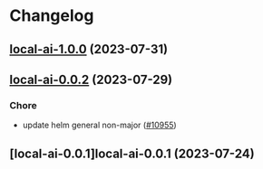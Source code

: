 # Changelog



## [local-ai-1.0.0](https://github.com/truecharts/charts/compare/local-ai-0.0.2...local-ai-1.0.0) (2023-07-31)




## [local-ai-0.0.2](https://github.com/truecharts/charts/compare/local-ai-0.0.1...local-ai-0.0.2) (2023-07-29)

### Chore

- update helm general non-major ([#10955](https://github.com/truecharts/charts/issues/10955))
  
  


## [local-ai-0.0.1]local-ai-0.0.1 (2023-07-24)


